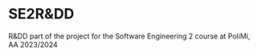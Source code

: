 # SE2R&DD
R&amp;DD part of the project for the Software Engineering 2 course at PoliMi, AA 2023/2024
